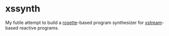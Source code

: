 # xssynth

My futile attempt to build a [rosette](https://docs.racket-lang.org/rosette-guide/index.html)-based program synthesizer for [xstream](https://github.com/staltz/xstream)-based reactive programs.

